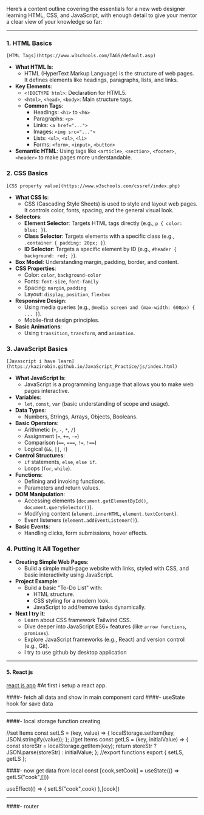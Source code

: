 Here’s a content outline covering the essentials for a new web designer learning HTML, CSS, and JavaScript, with enough detail to give your mentor a clear view of your knowledge so far:

---

### 1. **HTML Basics**
    [HTML Tags](https://www.w3schools.com/TAGS/default.asp)
   - **What HTML Is**: 
     - HTML (HyperText Markup Language) is the structure of web pages. It defines elements like headings, paragraphs, lists, and links.
   - **Key Elements**:
     - `<!DOCTYPE html>`: Declaration for HTML5.
     - `<html>`, `<head>`, `<body>`: Main structure tags.
     - **Common Tags**:
       - Headings: `<h1>` to `<h6>`
       - Paragraphs: `<p>`
       - Links: `<a href="...">`
       - Images: `<img src="...">`
       - Lists: `<ul>`, `<ol>`, `<li>`
       - Forms: `<form>`, `<input>`, `<button>`
   - **Semantic HTML**: Using tags like `<article>`, `<section>`, `<footer>`, `<header>` to make pages more understandable.

### 2. **CSS Basics**
	[CSS property value](https://www.w3schools.com/cssref/index.php)
   - **What CSS Is**: 
     - CSS (Cascading Style Sheets) is used to style and layout web pages. It controls color, fonts, spacing, and the general visual look.
   - **Selectors**:
     - **Element Selector**: Targets HTML tags directly (e.g., `p { color: blue; }`).
     - **Class Selector**: Targets elements with a specific class (e.g., `.container { padding: 20px; }`).
     - **ID Selector**: Targets a specific element by ID (e.g., `#header { background: red; }`).
   - **Box Model**: Understanding margin, padding, border, and content.
   - **CSS Properties**:
     - Color: `color`, `background-color`
     - Fonts: `font-size`, `font-family`
     - Spacing: `margin`, `padding`
     - Layout: `display`, `position`, `flexbox`
   - **Responsive Design**:
     - Using media queries (e.g., `@media screen and (max-width: 600px) { ... }`).
     - Mobile-first design principles.
   - **Basic Animations**: 
     - Using `transition`, `transform`, and `animation`.

### 3. **JavaScript Basics**
	[Javascript i have learn](https://kazirobin.github.io/JavaScript_Practice/js/index.html)
   - **What JavaScript Is**: 
     - JavaScript is a programming language that allows you to make web pages interactive.
   - **Variables**:
     - `let`, `const`, `var` (basic understanding of scope and usage).
   - **Data Types**:
     - Numbers, Strings, Arrays, Objects, Booleans.
   - **Basic Operators**:
     - Arithmetic (`+`, `-`, `*`, `/`)
     - Assignment (`=`, `+=`, `-=`)
     - Comparison (`==`, `===`, `!=`, `!==`)
     - Logical (`&&`, `||`, `!`)
   - **Control Structures**:
     - `if` statements, `else`, `else if`.
     - Loops (`for`, `while`).
   - **Functions**:
     - Defining and invoking functions.
     - Parameters and return values.
   - **DOM Manipulation**:
     - Accessing elements (`document.getElementById()`, `document.querySelector()`).
     - Modifying content (`element.innerHTML`, `element.textContent`).
     - Event listeners (`element.addEventListener()`).
   - **Basic Events**:
     - Handling clicks, form submissions, hover effects.

### 4. **Putting It All Together**
   - **Creating Simple Web Pages**:
     - Build a simple multi-page website with links, styled with CSS, and basic interactivity using JavaScript.
   - **Project Example**:
     - Build a basic "To-Do List" with:
       - HTML structure.
       - CSS styling for a modern look.
       - JavaScript to add/remove tasks dynamically.
   - **Next I try it**: 
     - Learn about CSS framework Tailwind CSS.
     - Dive deeper into JavaScript ES6+ features (like `arrow functions`, `promises`).
     - Explore JavaScript frameworks (e.g., React) and version control (e.g., Git).
     - I try to use github by desktop application
---
#### 5. **React js**
[react js app](https://app-1-peach.vercel.app/)
#At first i setup a react app. 

####- fetch all data and show in main component card
####- useState hook for save data 

-------------------------------------------
####- local storage function creating

//set Items
const setLS = (key, value) => {
  localStorage.setItem(key, JSON.stringify(value));
};
//get Items
const getLS = (key, initialValue) => {
  const storeStr = localStorage.getItem(key);
  return storeStr ? JSON.parse(storeStr) : initialValue;
};
//export functions
export { setLS, getLS };

####- now get data from local
 const [cook,setCook] = 
useState(() => getLS("cook",[]))

 useEffect(() => { setLS("cook",cook)
      		 },[cook])

---------------------------------------------------------
####- router


